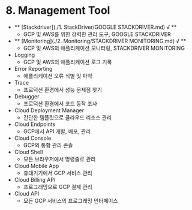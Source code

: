 # 8. Management Tool
 - ** [Stackdriver](./1. StackDriver/GOOGLE STACKDRIVER.md) √ **
 	 - GCP 및 AWS를 위한 강력한 관리 도구, GOOGLE STACKDRIVER
 - ** [Monitoring](./2. Monitoring/STACKDRIVER MONITORING.md) √ **
 	 - GCP 및 AWS의 애플리케이션 모니터링, STACKDRIVER MONITORING
 - Logging
 	 - GCP 및 AWS의 애플리케이션 로그 기록
 - Error Reporting
 	 - 애플리케이션 오류 식별 및 파악
 - Trace
 	 - 프로덕션 환경에서 성능 문제점 찾기
 - Debugger
 	 - 프로덕션 환경에서 코드 동작 조사
 - Cloud Deployment Manager
 	 - 간단한 템플릿으로 클라우드 리소스 관리
 - Cloud Endpoints
 	 - GCP에서 API 개발, 배포, 관리
 - Cloud Console
 	 - GCP의 통합 관리 콘솔
 - Cloud Shell
 	 - 모든 브라우저에서 명령줄로 관리
 - Cloud Mobile App
 	 - 휴대기기에서 GCP 서비스 관리
 - Cloud Billing API
 	 - 프로그래밍으로 GCP 결제 관리
 - Cloud API
 	 - 모든 GCP 서비스의 프로그래밍 인터페이스
